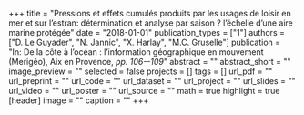 +++
title = "Pressions et effets cumulés produits par les usages de loisir en mer et sur l’estran: détermination et analyse par saison ? l’échelle d’une aire marine protégée"
date = "2018-01-01"
publication_types = ["1"]
authors = ["D. Le Guyader", "N. Jannic", "X. Harlay", "M.C. Gruselle"]
publication = "In: De la côte à l’océan : l’information géographique en mouvement (Merigéo), Aix en Provence, _pp. 106--109_"
abstract = ""
abstract_short = ""
image_preview = ""
selected = false
projects = []
tags = []
url_pdf = ""
url_preprint = ""
url_code = ""
url_dataset = ""
url_project = ""
url_slides = ""
url_video = ""
url_poster = ""
url_source = ""
math = true
highlight = true
[header]
image = ""
caption = ""
+++

